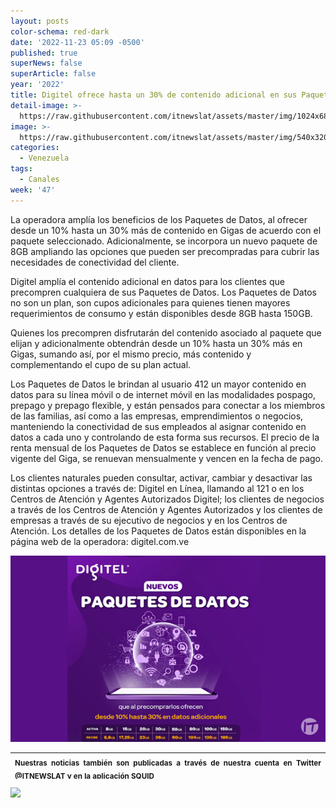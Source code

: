 ```yaml
---
layout: posts
color-schema: red-dark
date: '2022-11-23 05:09 -0500'
published: true
superNews: false
superArticle: false
year: '2022'
title: Digitel ofrece hasta un 30% de contenido adicional en sus Paquetes de Datos
detail-image: >-
  https://raw.githubusercontent.com/itnewslat/assets/master/img/1024x680/datos-digitel-g.jpg
image: >-
  https://raw.githubusercontent.com/itnewslat/assets/master/img/540x320/datos-digitel-p.jpg
categories:
  - Venezuela
tags:
  - Canales
week: '47'
---
```

La operadora amplía los beneficios de los Paquetes de Datos, al ofrecer desde un 10% hasta un 30% más de contenido en Gigas de acuerdo con el paquete seleccionado. Adicionalmente, se incorpora un nuevo paquete de 8GB ampliando las opciones que pueden ser precompradas para cubrir las necesidades de conectividad del cliente.

Digitel amplía el contenido adicional en datos para los clientes que precompren cualquiera de sus Paquetes de Datos. Los Paquetes de Datos no son un plan, son cupos adicionales para quienes tienen mayores requerimientos de consumo y están disponibles desde 8GB hasta 150GB. 

Quienes los precompren disfrutarán del contenido asociado al paquete que elijan y adicionalmente obtendrán desde un 10% hasta un 30% más en Gigas, sumando así, por el mismo precio, más contenido y complementando el cupo de su plan actual. 

Los Paquetes de Datos le brindan al usuario 412 un mayor contenido en datos para su línea móvil o de internet móvil en las modalidades pospago, prepago y prepago flexible, y están pensados para conectar a los miembros de las familias, así como a las empresas, emprendimientos o negocios, manteniendo la conectividad de sus empleados al asignar contenido en datos a cada uno y controlando de esta forma sus recursos. El precio de la renta mensual de los Paquetes de Datos se establece en función al precio vigente del Giga, se renuevan mensualmente y vencen en la fecha de pago. 

Los clientes naturales pueden consultar, activar, cambiar y desactivar las distintas opciones a través de: Digitel en Línea, llamando al 121 o en los Centros de Atención y Agentes Autorizados Digitel; los clientes de negocios a través de los Centros de Atención y Agentes Autorizados y los clientes de empresas a través de su ejecutivo de negocios y en los Centros de Atención. Los detalles de los Paquetes de Datos están disponibles en la página web de la operadora: digitel.com.ve

![](https://raw.githubusercontent.com/itnewslat/assets/master/img/540x320/datos-digitel-p.jpg)

<table style="height: 42px;" width="569">
<tbody>
<tr>
<td style="text-align: justify;"><sub><strong>Nuestras noticias también son publicadas a través de nuestra cuenta en Twitter <a href="https://twitter.com/itnewslat?lang=es">@ITNEWSLAT</a> y en la aplicación <a href="https://squidapp.co/en/">SQUID</a></strong></sub></td>
</tr>
</tbody>
</table>

<img src="https://tracker.metricool.com/c3po.jpg?hash=56f88a41e39ab42c063cc51676587a04"/>